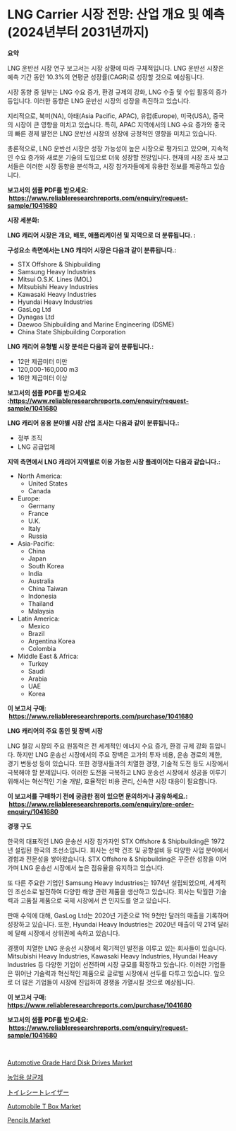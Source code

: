 <p><h1>LNG Carrier 시장 전망: 산업 개요 및 예측 (2024년부터 2031년까지)</h1></p><p><strong>요약</strong></p>
<p><p>LNG 운반선 시장 연구 보고서는 시장 상황에 따라 구체적입니다. LNG 운반선 시장은 예측 기간 동안 10.3%의 연평균 성장률(CAGR)로 성장할 것으로 예상됩니다.</p><p>시장 동향 중 일부는 LNG 수요 증가, 환경 규제의 강화, LNG 수출 및 수입 활동의 증가 등입니다. 이러한 동향은 LNG 운반선 시장의 성장을 촉진하고 있습니다.</p><p>지리적으로, 북미(NA), 아태(Asia Pacific, APAC), 유럽(Europe), 미국(USA), 중국의 시장이 큰 영향을 미치고 있습니다. 특히, APAC 지역에서의 LNG 수요 증가와 중국의 빠른 경제 발전은 LNG 운반선 시장의 성장에 긍정적인 영향을 미치고 있습니다.</p><p>총론적으로, LNG 운반선 시장은 성장 가능성이 높은 시장으로 평가되고 있으며, 지속적인 수요 증가와 새로운 기술의 도입으로 더욱 성장할 전망입니다. 현재의 시장 조사 보고서들은 이러한 시장 동향을 분석하고, 시장 참가자들에게 유용한 정보를 제공하고 있습니다.</p></p>
<p><strong>보고서의 샘플 PDF를 받으세요: &nbsp;<a href="https://www.reliableresearchreports.com/enquiry/request-sample/1041680">https://www.reliableresearchreports.com/enquiry/request-sample/1041680</a></strong></p>
<p><strong>시장 세분화:</strong></p>
<p><strong> LNG 캐리어 시장은 개요, 배포, 애플리케이션 및 지역으로 더 분류됩니다. :</strong></p>
<p><strong>구성요소 측면에서는 LNG 캐리어 시장은 다음과 같이 분류됩니다.:</strong></p>
<p><ul><li>STX Offshore & Shipbuilding</li><li>Samsung Heavy Industries</li><li>Mitsui O.S.K. Lines (MOL)</li><li>Mitsubishi Heavy Industries</li><li>Kawasaki Heavy Industries</li><li>Hyundai Heavy Industries</li><li>GasLog Ltd</li><li>Dynagas Ltd</li><li>Daewoo Shipbuilding and Marine Engineering (DSME)</li><li>China State Shipbuilding Corporation</li></ul></p>
<p><strong> LNG 캐리어 유형별 시장 분석은 다음과 같이 분류됩니다.:</strong></p>
<p><ul><li>12만 제곱미터 미만</li><li>120,000-160,000 m3</li><li>16만 제곱미터 이상</li></ul></p>
<p><strong>보고서의 샘플 PDF를 받으세요 :<a href="https://www.reliableresearchreports.com/enquiry/request-sample/1041680">https://www.reliableresearchreports.com/enquiry/request-sample/1041680</a></strong></p>
<p><strong> LNG 캐리어 응용 분야별 시장 산업 조사는 다음과 같이 분류됩니다.:</strong></p>
<p><ul><li>정부 조직</li><li>LNG 공급업체</li></ul></p>
<p><strong>지역 측면에서 LNG 캐리어 지역별로 이용 가능한 시장 플레이어는 다음과 같습니다.:</strong></p>
<p><ul>
    <li>
        North America:
        <ul>
            <li>United States</li>
            <li>Canada</li>
        </ul>
    </li>
    <li>
        Europe:
        <ul>
            <li>Germany</li>
            <li>France</li>
            <li>U.K.</li>
            <li>Italy</li>
            <li>Russia</li>
        </ul>
    </li>
    <li>
        Asia-Pacific:
        <ul>
            <li>China</li>
            <li>Japan</li>
            <li>South Korea</li>
            <li>India</li>
            <li>Australia</li>
            <li>China Taiwan</li>
            <li>Indonesia</li>
            <li>Thailand</li>
            <li>Malaysia</li>
        </ul>
    </li>
    <li>
        Latin America:
        <ul>
            <li>Mexico</li>
            <li>Brazil</li>
            <li>Argentina Korea</li>
            <li>Colombia</li>
        </ul>
    </li>
    <li>
        Middle East & Africa:
        <ul>
            <li>Turkey</li>
            <li>Saudi</li>
            <li>Arabia</li>
            <li>UAE</li>
            <li>Korea</li>
        </ul>
    </li>
    </ul></p>
<p><strong>이 보고서 구매: &nbsp;<a href="https://www.reliableresearchreports.com/purchase/1041680">https://www.reliableresearchreports.com/purchase/1041680</a></strong></p>
<p><strong>LNG 캐리어의 주요 동인 및 장벽 시장</strong></p>
<p><p>LNG 철강 시장의 주요 원동력은 전 세계적인 에너지 수요 증가, 환경 규제 강화 등입니다. 하지만 LNG 운송선 시장에서의 주요 장벽은 고가의 투자 비용, 운송 경로의 제한, 경기 변동성 등이 있습니다. 또한 경쟁사들과의 치열한 경쟁, 기술적 도전 등도 시장에서 극복해야 할 문제입니다. 이러한 도전을 극복하고 LNG 운송선 시장에서 성공을 이루기 위해서는 혁신적인 기술 개발, 효율적인 비용 관리, 신속한 시장 대응이 필요합니다.</p></p>
<p><strong>이 보고서를 구매하기 전에 궁금한 점이 있으면 문의하거나 공유하세요.: &nbsp;<a href="https://www.reliableresearchreports.com/enquiry/pre-order-enquiry/1041680">https://www.reliableresearchreports.com/enquiry/pre-order-enquiry/1041680</a></strong></p>
<p><strong>경쟁 구도</strong></p>
<p><p>한국의 대표적인 LNG 운송선 시장 참가자인 STX Offshore & Shipbuilding은 1972년 설립된 한국의 조선소입니다. 회사는 선박 건조 및 공항설비 등 다양한 사업 분야에서 경험과 전문성을 쌓아왔습니다. STX Offshore & Shipbuilding은 꾸준한 성장을 이어가며 LNG 운송선 시장에서 높은 점유율을 유지하고 있습니다.</p><p>또 다른 주요한 기업인 Samsung Heavy Industries는 1974년 설립되었으며, 세계적인 조선소로 발전하여 다양한 해양 관련 제품을 생산하고 있습니다. 회사는 탁월한 기술력과 고품질 제품으로 국제 시장에서 큰 인지도를 얻고 있습니다. </p><p>판매 수익에 대해, GasLog Ltd는 2020년 기준으로 1억 9천만 달러의 매출을 기록하며 성장하고 있습니다. 또한, Hyundai Heavy Industries는 2020년 매출이 약 21억 달러에 달해 시장에서 상위권에 속하고 있습니다.</p><p>경쟁이 치열한 LNG 운송선 시장에서 획기적인 발전을 이루고 있는 회사들이 있습니다. Mitsubishi Heavy Industries, Kawasaki Heavy Industries, Hyundai Heavy Industries 등 다양한 기업이 선전하며 시장 규모를 확장하고 있습니다. 이러한 기업들은 뛰어난 기술력과 혁신적인 제품으로 글로벌 시장에서 선두를 다투고 있습니다. 앞으로 더 많은 기업들이 시장에 진입하여 경쟁을 가열시킬 것으로 예상됩니다.</p></p>
<p><strong>이 보고서 구매: &nbsp; <a href="https://www.reliableresearchreports.com/purchase/1041680">https://www.reliableresearchreports.com/purchase/1041680</a></strong></p>
<p><strong>보고서의 샘플 PDF를 받으세요: &nbsp;<a href="https://www.reliableresearchreports.com/enquiry/request-sample/1041680">https://www.reliableresearchreports.com/enquiry/request-sample/1041680</a></strong><strong></strong></p>
<p>&nbsp;</p>
<p><p><a href="https://issuu.com/reportprime-2/docs/automotive-grade-hard-disk-drives-m_92684e54acd6cf">Automotive Grade Hard Disk Drives Market</a></p><p><a href="https://github.com/hxzi07639916/Market-Research-Report-List-1/blob/main/95174114242.md">농업용 살균제</a></p><p><a href="https://github.com/ihabdkwlxs948/Market-Research-Report-List-1/blob/main/96743934729.md">トイレシートレイザー</a></p><p><a href="https://issuu.com/reportprime-2/docs/automobile-t-box-market-size-2030.pptx">Automobile T Box Market</a></p><p><a href="https://github.com/mabutironaldo/Market-Research-Report-List-3/blob/main/pencils-market.md">Pencils Market</a></p></p>